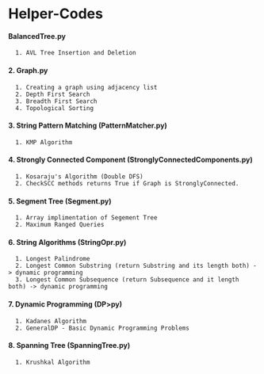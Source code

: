 # Helper-Codes

#### BalancedTree.py
      1. AVL Tree Insertion and Deletion
      
#### 2. Graph.py
      1. Creating a graph using adjacency list
      2. Depth First Search
      3. Breadth First Search
      4. Topological Sorting
      
#### 3. String Pattern Matching (PatternMatcher.py)
      1. KMP Algorithm
      
#### 4. Strongly Connected Component (StronglyConnectedComponents.py)
      1. Kosaraju's Algorithm (Double DFS)
      2. CheckSCC methods returns True if Graph is StronglyConnected.
      
#### 5. Segment Tree (Segment.py)
      1. Array implimentation of Segement Tree
      2. Maximum Ranged Queries

#### 6. String Algorithms (StringOpr.py)
      1. Longest Palindrome
      2. Longest Common Substring (return Substring and its length both) -> dynamic programming
      3. Longest Common Subsequence (return Subsequence and it length both) -> dynamic programming

#### 7. Dynamic Programming (DP>py)
      1. Kadanes Algorithm
      2. GeneralDP - Basic Dynamic Programming Problems 

#### 8. Spanning Tree (SpanningTree.py)
      1. Krushkal Algorithm
      
 
